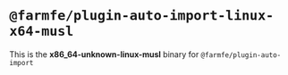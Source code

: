 # `@farmfe/plugin-auto-import-linux-x64-musl`

This is the **x86_64-unknown-linux-musl** binary for `@farmfe/plugin-auto-import`
